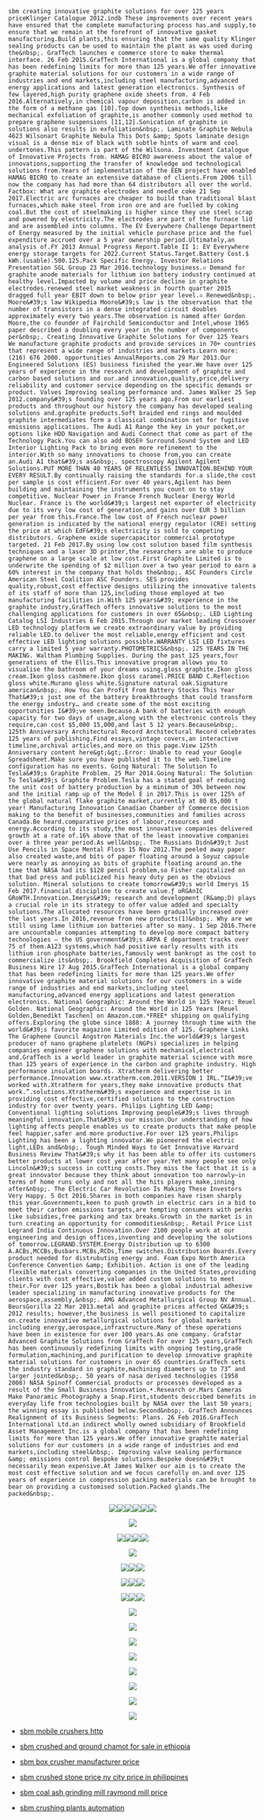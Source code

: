 
```
sbm creating innovative graphite solutions for over 125 years priceKlinger Catalogue 2012.indb These improvements over recent years have ensured that the complete manufacturing process has.and supply,to ensure that we remain at the forefront of innovative gasket manufacturing.Build plants,this ensuring that the same quality Klinger sealing products can be used to maintain the plant as was used during the&nbsp;. GrafTech launches e commerce store to make thermal interface. 26 Feb 2015.GrafTech International is a global company that has been redefining limits for more than 125 years.We offer innovative graphite material solutions for our customers in a wide range of industries and end markets,including steel manufacturing,advanced energy applications and latest generation electronics. Synthesis of few layered,high purity graphene oxide sheets from. 4 Feb 2016.Alternatively,in chemical vapour deposition,carbon is added in the form of a methane gas [10].Top down synthesis methods,like mechanical exfoliation of graphite,is another commonly used method to prepare graphene suspensions [11,12].Sonication of graphite in solutions also results in exfoliation&nbsp;. Laminate Graphite Nebula 4623 Wilsonart Graphite Nebula This Dots &amp; Spots laminate design visual is a dense mix of black with subtle hints of warm and cool undertones.This pattern is part of the Wilsona. Investment Catalogue of Innovative Projects from. HAMAG BICRO awareness about the value of innovations,supporting the transfer of knowledge and technological solutions from.Years of implementation of the EEN project have enabled HAMAG BICRO to create an extensive database of clients.From 2006 till now the company has had more than 64 distributors all over the world. Factbox: What are graphite electrodes and needle coke 21 Sep 2017.Electric arc furnaces are cheaper to build than traditional blast furnaces,which make steel from iron ore and are fuelled by coking coal.But the cost of steelmaking is higher since they use steel scrap and powered by electricity.The electrodes are part of the furnace lid and are assembled into columns. The EV Everywhere Challenge Department of Energy measured by the initial vehicle purchase price and the fuel expenditure accrued over a 5 year ownership period.Ultimately,an analysis of.FY 2013 Annual Progress Report.Table II 1: EV Everywhere energy storage targets for 2022.Current Status.Target.Battery Cost.$ kWh.(usable).500.125.Pack Specific Energy. Investor Relations Presentation SGL Group 23 Mar 2016.technology business.▫ Demand for graphite anode materials for lithium ion battery industry continued at healthy level.Impacted by volume and price decline in graphite electrodes.renewed steel market weakness in fourth quarter 2015 dragged full year EBIT down to below prior year level.▫ Renewed&nbsp;. Moore&#39;s law Wikipedia Moore&#39;s law is the observation that the number of transistors in a dense integrated circuit doubles approximately every two years.The observation is named after Gordon Moore,the co founder of Fairchild Semiconductor and Intel,whose 1965 paper described a doubling every year in the number of components per&nbsp;. Creating Innovative Graphite Solutions for Over 125 Years We manufacture graphite products and provide services in 70+ countries that represent a wide range of industries and markets.Learn more: (216) 676 2000. opportunities AnnualReports.com 29 Mar 2013.Our Engineered Solutions (ES) business finished the year.We have over 125 years of experience in the research and development of graphite and carbon based solutions and our.and innovation,quality,price,delivery reliability and customer service depending on the specific demands or product. Valves Improving sealing performance and. James Walker 25 Sep 2012.company&#39;s founding over 125 years ago.From our earliest products and throughout our history the company has developed sealing solutions and.graphite products.Soft braided end rings and moulded graphite intermediates form a classical combination set for fugitive emissions applications. The Audi A1 Range the key in your pocket,or options like HDD Navigation and Audi Connect that come as part of the Technology Pack.You can also add BOSE® Surround.Sound System and LED Interior Lighting Pack to bring even more refinement to the interior.With so many innovations to choose from,you can create an.Audi A1 that&#39;s as&nbsp;. spectroscopy Agilent Agilent Solutions.PUT MORE THAN 40 YEARS OF RELENTLESS INNOVATION.BEHIND YOUR EVERY RESULT.By continually raising the standards for.a slide,the cost per sample is cost efficient.For over 40 years,Agilent has been building and maintaining the instruments you count on to stay competitive. Nuclear Power in France French Nuclear Energy World Nuclear. France is the world&#39;s largest net exporter of electricity due to its very low cost of generation,and gains over EUR 3 billion per year from this.France.The low cost of French nuclear power generation is indicated by the national energy regulator (CRE) setting the price at which EdF&#39;s electricity is sold to competing distributors. Graphene oxide supercapacitor commercial prototype targeted. 21 Feb 2017.By using low cost solution based film synthesis techniques and a laser 3D printer,the researchers are able to produce graphene on a large scale at low cost.First Graphite Limited is to underwrite the spending of $2 million over a two year period to earn a 60% interest in the company that holds the&nbsp;. ASC Founders Circle American Steel Coalition ASC Founders. SES provides quality,robust,cost effective designs utilizing the innovative talents of its staff of more than 125,including those employed at two manufacturing facilities in.With 125 years&#39; experience in the graphite industry,GrafTech offers innovative solutions to the most challenging applications for customers in over 65&nbsp;. LED Lighting Catalog LSI Industries 6 Feb 2015.Through our market leading Crossover LED technology platform we create extraordinary value by providing reliable LED.to deliver the most reliable,energy efficient and cost effective LED lighting solutions possible.WARRANTY LSI LED fixtures carry a limited 5 year warranty.PHOTOMETRICS&nbsp;. 125 YEARS IN THE MAKING. Waltham Plumbing Supplies. During the past 125 years,four generations of the Ellis.This innovative program allows you to visualise the bathroom of your dreams using.gloss graphite.Ikon gloss cream.Ikon gloss cashmere.Ikon gloss caramel.PRICE BAND C.Reflection gloss white.Murano gloss white.Signature natural oak.Signature american&nbsp;. How You Can Profit From Battery Stocks This Year That&#39;s just one of the battery breakthroughs that could transform the energy industry… and create some of the most exciting opportunities I&#39;ve seen.Because.A bank of batteries with enough capacity for two days of usage,along with the electronic controls they require,can cost $5,000 15,000,and last 5 12 years.Because&nbsp;. 125th Anniversary Architectural Record Architectural Record celebrates 125 years of publishing.Find essays,vintage covers,an interactive timeline,archival articles,and more on this page.View 125th Anniversary content here&gt;&gt;.Error: Unable to read your Google Spreadsheet.Make sure you have published it to the web.Timeline configuration has no events. Going Natural: The Solution To Tesla&#39;s Graphite Problem. 25 Mar 2014.Going Natural: The Solution To Tesla&#39;s Graphite Problem.Tesla has a stated goal of reducing the unit cost of battery production by a minimum of 30% between now and the initial ramp up of the Model E in 2017.This is over 125% of the global natural flake graphite market,currently at 80 85,000 t year! Manufacturing Innovation Canadian Chamber of Commerce decision making to the benefit of businesses,communities and families across Canada.Be heard.comparative prices of labour,resources and energy.According to its study,the most innovative companies delivered growth at a rate of.16% above that of the least innovative companies over a three year period.As well&nbsp;. The Russians Didn&#39;t Just Use Pencils in Space Mental Floss 15 Nov 2012.The peeled away paper also created waste,and bits of paper floating around a Soyuz capsule were nearly as annoying as bits of graphite floating around an.the time that NASA had its $128 pencil problem,so Fisher capitalized on that bad press and publicized his heavy duty pen as the obvious solution. Mineral solutions to create tomorrow&#39;s world Imerys 15 Feb 2017.financial discipline to create value.ƒ oRGAnIC GRoWTH.Innovation.Imerys&#39; research and development (R&amp;D) plays a crucial role in its strategy to offer value added and specialty solutions.The allocated resources have been gradually increased over the last years.In 2016,revenue from new products(1)&nbsp;. Why are we still using lame lithium ion batteries after so many. 1 Sep 2016.There are uncountable companies attempting to develop more compact battery technologies — the US government&#39;s ARPA E department tracks over 75 of them.A123 systems,which had positive early results with its lithium iron phosphate batteries,famously went bankrupt as the cost to commercialize its&nbsp;. Brookfield Completes Acquisition of GrafTech Business Wire 17 Aug 2015.GrafTech International is a global company that has been redefining limits for more than 125 years.We offer innovative graphite material solutions for our customers in a wide range of industries and end markets,including steel manufacturing,advanced energy applications and latest generation electronics. National Geographic: Around the World in 125 Years: Reuel Golden. National Geographic: Around the World in 125 Years [Reuel Golden,Benedikt Taschen] on Amazon.com.*FREE* shipping on qualifying offers.Exploring the globe since 1888: A journey through time with the world&#39;s favorite magazine Limited edition of 125. Graphene Links The Graphene Council Angstron Materials Inc.the world&#39;s largest producer of nano graphene platelets (NGPs) specializes in helping companies engineer graphene solutions with mechanical,electrical and.GrafTech is a world leader in graphite material science with more than 125 years of experience in the carbon and graphite industry. High performance insulation boards. Xtratherm delivering better performance.Innovation www.xtratherm.com.2011.VERSION 1 IRL.“I&#39;ve worked with.Xtratherm for years,they make innovative products that work.”.solutions.Xtratherm&#39;s experience and expertise is in providing cost effective,certified solutions to the construction industry for over twenty years. Philips Lighting LED &amp; Conventional lighting solutions Improving people&#39;s lives through meaningful innovation.That&#39;s our mission.Our understanding of how lighting affects people enables us to create products that make people feel happier,safer and more productive.For over 125 years,Philips Lighting has been a lighting innovator.We pioneered the electric light,LEDs and&nbsp;. Tough Minded Ways to Get Innovative Harvard Business Review That&#39;s why it has been able to offer its customers better products at lower cost year after year.Yet many people see only Lincoln&#39;s success in cutting costs.They miss the fact that it is a great innovator because they think about innovation too narrowly—in terms of home runs only and not all the hits players make,inning after&nbsp;. The Electric Car Revolution Is Making These Investors Very Happy. 5 Oct 2016.Shares in both companies have risen sharply this year.Governments,keen to push growth in electric cars in a bid to meet their carbon emissions targets,are tempting consumers with perks like subsidies,free parking and tax breaks.Growth in the market is in turn creating an opportunity for commodities&nbsp;. Retail Price List Legrand India Continuous Innovation.Over 2100 people work at our engineering and design offices,inventing and developing the solutions of tomorrow.LEGRAND.SYSTEM.Energy Distribution up to 6300 A.ACBs,MCCBs,Busbars.MCBs,RCDs,Time switches.Distribution Boards.Every product needed for distrubuting energy and. Foam Expo North America Conference Convention &amp; Exhibition. Action is one of the leading flexible materials converting companies in the United States,providing clients with cost effective,value added custom solutions to meet their.For over 125 years,Bostik has been a global industrial adhesive leader specializing in manufacturing innovative products for the aerospace,assembly,&nbsp;. AMG Advanced Metallurgical Group NV Annual. BeursGorilla 22 Mar 2013.metal and graphite prices affected GK&#39;s 2012 results; however,the business is well positioned to capitalize on.create innovative metallurgical solutions for global markets including energy,aerospace,infrastructure.Many of these operations have been in existence for over 100 years.As one company. Grafstar Advanced Graphite Solutions from GrafTech For over 125 years,GrafTech has been continuously redefining limits with ongoing testing,grade formulation,machining,and purification to develop innovative graphite material solutions for customers in over 65 countries.GrafTech sets the industry standard in graphite,machining diameters up to 73” and larger jointed&nbsp;. 50 years of nasa derived technologies (1958 2008) NASA Spinoff Commercial products or processes developed as a result of the Small Business Innovation.•.Research or.Mars Cameras Make Panoramic Photography a Snap.First,students described benefits in everyday life from technologies built by NASA over the last 50 years; the winning essay is published below.Second&nbsp;. GrafTech Announces Realignment of its Business Segments: Plans. 26 Feb 2016.GrafTech International Ltd.an indirect wholly owned subsidiary of Brookfield Asset Management Inc.is a global company that has been redefining limits for more than 125 years.We offer innovative graphite material solutions for our customers in a wide range of industries and end markets,including steel&nbsp;. Improving valve sealing performance &amp; emissions control Bespoke solutions.Bespoke doesn&#39;t necessarily mean expensive.At James Walker our aim is to create the most cost effective solution and we focus carefully on.and over 125 years of experience in compression packing materials can be brought to bear on providing a customised solution.Packed glands.The packed&nbsp;. 
```

<div align="center">
  
<a rel="nofollow" href="https://m.shibang-china.com?f=github&k=sbm+creating+innovative+graphite+solutions+for+over+125+years+price"><img src="https://static.shibang-china.com/en/l.png"></a><img src="https://static.shibang-china.com/en/hw.png"><a rel="nofollow" href="https://m.shibang-china.com/product/?f=github&k=sbm+creating+innovative+graphite+solutions+for+over+125+years+price"><img src="https://static.shibang-china.com/en/p.png"></a><a rel="nofollow" href="https://m.shibang-china.com/cases/?f=github&k=sbm+creating+innovative+graphite+solutions+for+over+125+years+price"><img src="https://static.shibang-china.com/en/c.png"></a><a rel="nofollow" href="https://m.shibang-china.com/news/?f=github&k=sbm+creating+innovative+graphite+solutions+for+over+125+years+price"><img src="https://static.shibang-china.com/en/n.png"></a><a rel="nofollow" href="https://m.shibang-china.com?f=github&k=sbm+creating+innovative+graphite+solutions+for+over+125+years+price"><img src="https://static.shibang-china.com/en/m.png"></a>

<a rel="nofollow" href="https://m.shibang-china.com/product/?f=github&k=sbm+creating+innovative+graphite+solutions+for+over+125+years+price"><img src="https://static.shibang-china.com/en/b.jpg"></a>
  
<a rel="nofollow" href="https://m.shibang-china.com/solution-aggregate.html?f=github&k=sbm+creating+innovative+graphite+solutions+for+over+125+years+price"><img src="https://static.shibang-china.com/en/a.jpg"></a><a rel="nofollow" href="https://m.shibang-china.com/solution-mine.html?f=github&k=sbm+creating+innovative+graphite+solutions+for+over+125+years+price"><img src="https://static.shibang-china.com/en/m.jpg"></a><a rel="nofollow" href="https://m.shibang-china.com/solution-mill.html?f=github&k=sbm+creating+innovative+graphite+solutions+for+over+125+years+price"><img src="https://static.shibang-china.com/en/g.jpg"></a><a rel="nofollow" href="https://m.shibang-china.com/solution-epc.html?f=github&k=sbm+creating+innovative+graphite+solutions+for+over+125+years+price"><img src="https://static.shibang-china.com/en/e.jpg"></a>

<a rel="nofollow" href="https://m.shibang-china.com/product/?f=github&k=sbm+creating+innovative+graphite+solutions+for+over+125+years+price"><img src="https://static.shibang-china.com/en/a-p.png"></a>

<a rel="nofollow" href="https://m.shibang-china.com/product/crusher/c6x.html?f=github&k=sbm+creating+innovative+graphite+solutions+for+over+125+years+price"><img src="https://static.shibang-china.com/en/j.jpg"></a><a rel="nofollow" href="https://m.shibang-china.com/product/crusher/ci5x.html?f=github&k=sbm+creating+innovative+graphite+solutions+for+over+125+years+price"><img src="https://static.shibang-china.com/en/i.jpg"></a><a rel="nofollow" href="https://m.shibang-china.com/product/crusher/hst.html?f=github&k=sbm+creating+innovative+graphite+solutions+for+over+125+years+price"><img src="https://static.shibang-china.com/en/c.jpg"></a>

<a rel="nofollow" href="https://m.shibang-china.com/product/mill/mtw.html?f=github&k=sbm+creating+innovative+graphite+solutions+for+over+125+years+price"><img src="https://static.shibang-china.com/en/mtw.jpg"></a><a rel="nofollow" href="https://m.shibang-china.com/product/mill/scm.html?f=github&k=sbm+creating+innovative+graphite+solutions+for+over+125+years+price"><img src="https://static.shibang-china.com/en/scm.jpg"></a><a rel="nofollow" href="https://m.shibang-china.com/product/mill/lm.html?f=github&k=sbm+creating+innovative+graphite+solutions+for+over+125+years+price"><img src="https://static.shibang-china.com/en/lm.jpg"></a>

<a rel="nofollow" href="https://m.shibang-china.com/product/sand/vsi6x.html?f=github&k=sbm+creating+innovative+graphite+solutions+for+over+125+years+price"><img src="https://static.shibang-china.com/en/6x.jpg"></a><a rel="nofollow" href="https://m.shibang-china.com/product/sand/vu.html?f=github&k=sbm+creating+innovative+graphite+solutions+for+over+125+years+price"><img src="https://static.shibang-china.com/en/vu.jpg"></a><a rel="nofollow" href="https://m.shibang-china.com/product/mobile/klun.html?f=github&k=sbm+creating+innovative+graphite+solutions+for+over+125+years+price"><img src="https://static.shibang-china.com/en/k.jpg"></a>

<a rel="nofollow" href="https://m.shibang-china.com/cases/?f=github&k=sbm+creating+innovative+graphite+solutions+for+over+125+years+price"><img src="https://static.shibang-china.com/en/case.png"></a>

<a rel="nofollow" href="https://m.shibang-china.com/cases/aggregate/202.html?f=github&k=sbm+creating+innovative+graphite+solutions+for+over+125+years+price"><img src="https://static.shibang-china.com/en/c-1.jpg"></a>

<a rel="nofollow" href="https://m.shibang-china.com/cases/aggregate/203.html?f=github&k=sbm+creating+innovative+graphite+solutions+for+over+125+years+price"><img src="https://static.shibang-china.com/en/c-2.jpg"></a>

<a rel="nofollow" href="https://m.shibang-china.com/cases/mill/123.html?f=github&k=sbm+creating+innovative+graphite+solutions+for+over+125+years+price"><img src="https://static.shibang-china.com/en/c-3.jpg"></a>

<a rel="nofollow" href="https://m.shibang-china.com/contact_us.html?f=github&k=sbm+creating+innovative+graphite+solutions+for+over+125+years+price"><img src="https://static.shibang-china.com/en/contact.png"></a>

<a rel="nofollow" href="https://swt.shibang-china.com/?f=github&k=sbm+creating+innovative+graphite+solutions+for+over+125+years+price"><img src="https://static.shibang-china.com/en/chat.png"></a>

<a rel="nofollow" href="https://whatsapp.shibangsoft.com/WhatsApp.php?f=github&k=sbm+creating+innovative+graphite+solutions+for+over+125+years+price"><img src="https://static.shibang-china.com/en/whatsapp.png"></a>

<a rel="nofollow" href="https://m.shibang-china.com/?f=github&k=sbm+creating+innovative+graphite+solutions+for+over+125+years+price"><img src="https://static.shibang-china.com/en/website.png"></a>

</div>


* [sbm mobile crushers http](sbm%20mobile%20crushers%20http.md)

* [sbm crushed and ground chamot for sale in ethiopia](sbm%20crushed%20and%20ground%20chamot%20for%20sale%20in%20ethiopia.md)

* [sbm box crusher manufacturer price](sbm%20box%20crusher%20manufacturer%20price.md)

* [sbm crushed stone price ny city price in philippines](sbm%20crushed%20stone%20price%20ny%20city%20price%20in%20philippines.md)

* [sbm coal ash grinding mill raymond mill price](sbm%20coal%20ash%20grinding%20mill%20raymond%20mill%20price.md)

* [sbm crushing plants automation](sbm%20crushing%20plants%20automation.md)